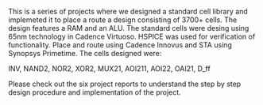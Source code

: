 This is a series of projects where we designed a standard cell library and implemeted it to place a route a design consisting of 3700+ cells. The design features a RAM and an ALU. The standard cells were desing using 65nm technology in Cadence Virtuoso. HSPICE was used for verification of functionality. Place and route using Cadence Innovus and STA using Synopsys Primetime. The cells designed were:

INV,
NAND2,
NOR2,
XOR2,
MUX21,
AOI211,
AOI22,
OAI21,
D_ff

Please check out the six project reports to understand the step by step design procedure and implementation of the project.
